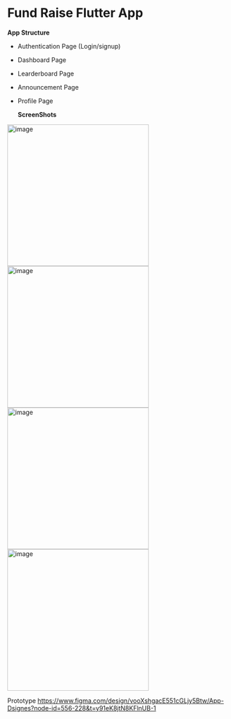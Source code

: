# Fund Raise Flutter App 

**App Structure**
* Authentication Page (Login/signup)
* Dashboard Page
* Learderboard Page
* Announcement Page
* Profile Page

  **ScreenShots**
  
<img width="321" alt="image" src="https://github.com/user-attachments/assets/56330150-aa24-42c9-9e37-cb735a1d0aca" /> <br>
<img width="321" alt="image" src="https://github.com/user-attachments/assets/c0b8bb21-305e-46af-b623-096af848a192" /> <br>
<img width="321" alt="image" src="https://github.com/user-attachments/assets/799f1401-a1a1-4732-ae7b-e3abf64781e4" /> <br>
<img width="321" alt="image" src="https://github.com/user-attachments/assets/46a7b87a-e635-4096-afbc-9bcbc77b0f21" />



  Prototype
  https://www.figma.com/design/vooXshgacE551cGLjy5Btw/App-Dsignes?node-id=556-228&t=y91eK8jtN8KFlnUB-1
